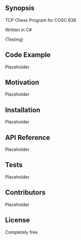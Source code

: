 ## Synopsis

TCP Chess Program for COSC 636 

Written in C#

(Testing)

## Code Example

Placeholder

## Motivation

Placeholder

## Installation

Placeholder

## API Reference

Placeholder

## Tests

Placeholder

## Contributors

Placeholder

## License

Completely free